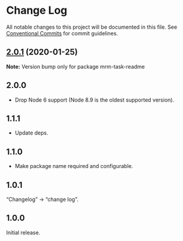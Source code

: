 # Change Log

All notable changes to this project will be documented in this file.
See [Conventional Commits](https://conventionalcommits.org) for commit guidelines.

## [2.0.1](https://github.com/sapegin/mrm-tasks/compare/mrm-task-readme@2.0.0...mrm-task-readme@2.0.1) (2020-01-25)

**Note:** Version bump only for package mrm-task-readme





## 2.0.0

- Drop Node 6 support (Node 8.9 is the oldest supported version).

## 1.1.1

- Update deps.

## 1.1.0

- Make package name required and configurable.

## 1.0.1

“Changelog” → “change log”.

## 1.0.0

Initial release.
